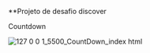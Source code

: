 **Projeto de desafio discover

Countdown

![127 0 0 1_5500_CountDown_index html](https://user-images.githubusercontent.com/107315686/196437442-a9193ea5-ed05-407f-ab89-027328ed94c4.png)

